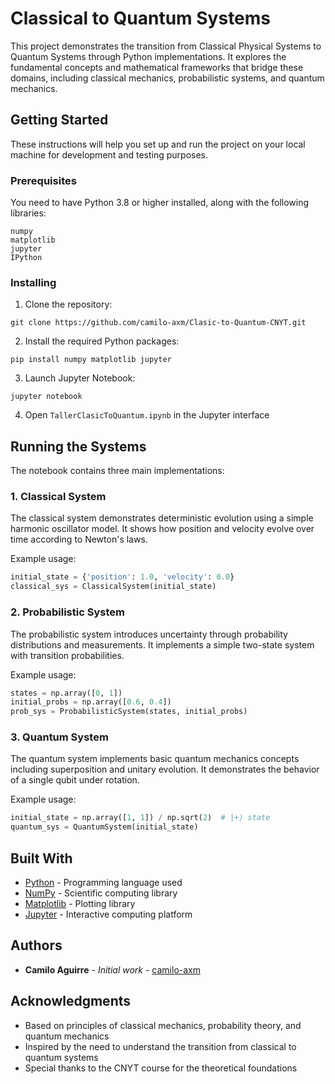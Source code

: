 # Classical to Quantum Systems

This project demonstrates the transition from Classical Physical Systems to Quantum Systems through Python implementations. It explores the fundamental concepts and mathematical frameworks that bridge these domains, including classical mechanics, probabilistic systems, and quantum mechanics.

## Getting Started

These instructions will help you set up and run the project on your local machine for development and testing purposes.

### Prerequisites

You need to have Python 3.8 or higher installed, along with the following libraries:

```
numpy
matplotlib
jupyter
IPython
```

### Installing

1. Clone the repository:
```
git clone https://github.com/camilo-axm/Clasic-to-Quantum-CNYT.git
```

2. Install the required Python packages:
```
pip install numpy matplotlib jupyter
```

3. Launch Jupyter Notebook:
```
jupyter notebook
```

4. Open `TallerClasicToQuantum.ipynb` in the Jupyter interface

## Running the Systems

The notebook contains three main implementations:

### 1. Classical System

The classical system demonstrates deterministic evolution using a simple harmonic oscillator model. It shows how position and velocity evolve over time according to Newton's laws.

Example usage:
```python
initial_state = {'position': 1.0, 'velocity': 0.0}
classical_sys = ClassicalSystem(initial_state)
```

### 2. Probabilistic System

The probabilistic system introduces uncertainty through probability distributions and measurements. It implements a simple two-state system with transition probabilities.

Example usage:
```python
states = np.array([0, 1])
initial_probs = np.array([0.6, 0.4])
prob_sys = ProbabilisticSystem(states, initial_probs)
```

### 3. Quantum System

The quantum system implements basic quantum mechanics concepts including superposition and unitary evolution. It demonstrates the behavior of a single qubit under rotation.

Example usage:
```python
initial_state = np.array([1, 1]) / np.sqrt(2)  # |+⟩ state
quantum_sys = QuantumSystem(initial_state)
```

## Built With

* [Python](https://www.python.org/) - Programming language used
* [NumPy](https://numpy.org/) - Scientific computing library
* [Matplotlib](https://matplotlib.org/) - Plotting library
* [Jupyter](https://jupyter.org/) - Interactive computing platform

## Authors

* **Camilo Aguirre** - *Initial work* - [camilo-axm](https://github.com/camilo-axm)
## Acknowledgments

* Based on principles of classical mechanics, probability theory, and quantum mechanics
* Inspired by the need to understand the transition from classical to quantum systems
* Special thanks to the CNYT course for the theoretical foundations
